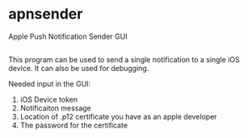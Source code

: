 # apnsender
Apple Push Notification Sender GUI
##
This program can be used to send a single notification to a single iOS device.
It can also be used for debugging.

Needed input in the GUI:

1. iOS Device token
2. Notificaiton message
3. Location of .p12 certificate you have as an apple developer
4. The password for the certificate
